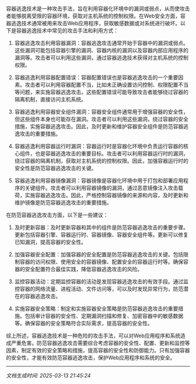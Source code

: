 容器逃逸技术是一种攻击手法，旨在利用容器化环境中的漏洞或弱点，从而使攻击者能够脱离受限的容器环境，获取对主机系统的控制权限。在Web安全方面，容器逃逸技术通常被用来攻击Web应用程序，获取敏感数据或对系统进行破坏。以下是容器逃逸技术中常见的攻击手法和利用方式：

1. 容器逃逸攻击利用容器漏洞：容器逃逸攻击通常开始于容器中的漏洞或弱点。这些漏洞可能包括容器引擎的漏洞、容器内核的漏洞以及容器内部应用程序的漏洞等。攻击者可以利用这些漏洞，通过容器逃逸技术获得对主机系统的控制权限。

2. 容器逃逸利用容器配置错误：容器配置错误也是容器逃逸攻击的一个重要因素。攻击者可以利用容器配置不当，比如未正确设置访问控制、权限配置不当等问题，来实施容器逃逸攻击。这些配置错误可能导致攻击者能够绕过容器的隔离机制，直接访问主机系统。

3. 容器逃逸利用容器安全组件漏洞：容器安全组件通常用于增强容器的安全性，但这些组件本身也可能存在漏洞。攻击者可以利用这些漏洞，绕过容器的安全措施，实施容器逃逸攻击。因此，及时更新和维护容器安全组件是防范容器逃逸攻击的重要措施。

4. 容器逃逸利用容器运行时漏洞：容器运行时是容器化环境中负责运行容器的核心组件，也是容器逃逸攻击的重要目标。攻击者可以利用容器运行时的漏洞，绕过容器的隔离机制，获取对主机系统的控制权限。因此，加强容器运行时的安全性是防范容器逃逸攻击的关键。

5. 容器逃逸利用容器镜像漏洞：容器镜像是容器化环境中用于打包和部署应用程序的关键组件。攻击者可以利用容器镜像的漏洞，通过恶意镜像注入攻击载荷，实施容器逃逸攻击。因此，严格控制容器镜像的来源和内容，及时更新和维护镜像是防范容器逃逸攻击的重要措施。

在防范容器逃逸攻击方面，以下是一些建议：

1. 及时更新容器：及时更新容器和其中的组件是防范容器逃逸攻击的重要步骤。更新包括容器引擎、容器运行时、容器镜像、容器安全组件等。更新可以修复已知漏洞，提高容器的安全性。

2. 加强容器安全配置：加强容器的安全配置是防范容器逃逸攻击的关键。包括限制容器的访问权限、使用安全的容器镜像、配置安全的容器运行时等。确保容器的安全配置符合最佳实践，降低容器逃逸攻击的风险。

3. 监控容器活动：定期监控容器的活动是发现容器逃逸攻击的有效手段。通过监控容器的网络流量、进程活动、文件访问等，可以及时发现异常行为，防范潜在的容器逃逸攻击。

4. 实施容器安全策略：制定和实施容器安全策略是防范容器逃逸攻击的重要措施。包括审计容器的安全性、定期漏洞扫描和修复、加密容器中的敏感数据等。确保容器的安全策略符合实际需求，提高容器的安全性。

综上所述，容器逃逸技术是一种危险的攻击手法，可以对Web应用程序和系统造成严重危害。防范容器逃逸攻击需要综合考虑容器的安全性、配置、更新和监控等因素，制定有效的安全策略和措施，提高容器的安全性和防御能力。只有加强容器的安全性，才能有效防范容器逃逸攻击，保护Web应用程序和系统的安全。

---

*文档生成时间: 2025-03-13 21:45:24*











